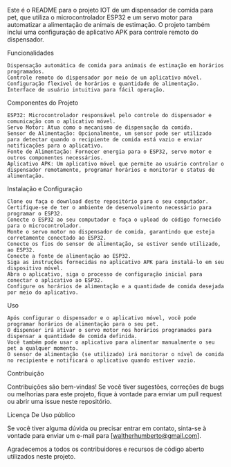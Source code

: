Este é o README para o projeto IOT de um dispensador de comida para pet, que utiliza o microcontrolador ESP32 e um servo motor para automatizar a alimentação de animais de estimação. O projeto também inclui uma configuração de aplicativo APK para controle remoto do dispensador.

Funcionalidades

    Dispensação automática de comida para animais de estimação em horários programados.
    Controle remoto do dispensador por meio de um aplicativo móvel.
    Configuração flexível de horários e quantidade de alimentação.
    Interface de usuário intuitiva para fácil operação.

Componentes do Projeto

    ESP32: Microcontrolador responsável pelo controle do dispensador e comunicação com o aplicativo móvel.
    Servo Motor: Atua como o mecanismo de dispensação da comida.
    Sensor de Alimentação: Opcionalmente, um sensor pode ser utilizado para detectar quando o recipiente de comida está vazio e enviar notificações para o aplicativo.
    Fonte de Alimentação: Fornecer energia para o ESP32, servo motor e outros componentes necessários.
    Aplicativo APK: Um aplicativo móvel que permite ao usuário controlar o dispensador remotamente, programar horários e monitorar o status de alimentação.

Instalação e Configuração

    Clone ou faça o download deste repositório para o seu computador.
    Certifique-se de ter o ambiente de desenvolvimento necessário para programar o ESP32.
    Conecte o ESP32 ao seu computador e faça o upload do código fornecido para o microcontrolador.
    Monte o servo motor no dispensador de comida, garantindo que esteja corretamente conectado ao ESP32.
    Conecte os fios do sensor de alimentação, se estiver sendo utilizado, ao ESP32.
    Conecte a fonte de alimentação ao ESP32.
    Siga as instruções fornecidas no aplicativo APK para instalá-lo em seu dispositivo móvel.
    Abra o aplicativo, siga o processo de configuração inicial para conectar o aplicativo ao ESP32.
    Configure os horários de alimentação e a quantidade de comida desejada por meio do aplicativo.

Uso

    Após configurar o dispensador e o aplicativo móvel, você pode programar horários de alimentação para o seu pet.
    O dispenser irá ativar o servo motor nos horários programados para dispensar a quantidade de comida definida.
    Você também pode usar o aplicativo para alimentar manualmente o seu pet a qualquer momento.
    O sensor de alimentação (se utilizado) irá monitorar o nível de comida no recipiente e notificará o aplicativo quando estiver vazio.

Contribuição

Contribuições são bem-vindas! Se você tiver sugestões, correções de bugs ou melhorias para este projeto, fique à vontade para enviar um pull request ou abrir uma issue neste repositório.

Licença
De Uso público

Se você tiver alguma dúvida ou precisar entrar em contato, sinta-se à vontade para enviar um e-mail para [waltherhumberto@gmail.com].

Agradecemos a todos os contribuidores e recursos de código aberto utilizados neste projeto.
